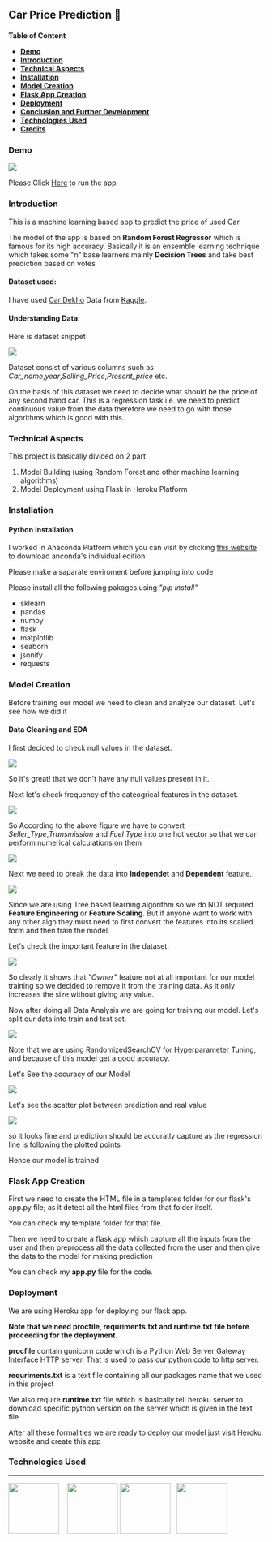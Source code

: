 <h2>Car Price Prediction 🚗</h2>
<h4>Table of Content
<ul>
<li><a href="#demo">Demo</a></li>
<li><a href="#intro">Introduction</a></li>
<li><a href="#technical">Technical Aspects</a></li>
<li><a href ="#installation">Installation</a></li>
<li><a href="#model">Model Creation</a></li>
<li><a href="#flaskapp">Flask App Creation</a></li>
<li><a href="#deployment">Deployment</a></li>
<li><a href="#">Conclusion and Further Development</a></li>
<li><a href="#">Technologies Used</a></li>
<li><a href="#">Credits</a></li>
</ul>
<h3 id="demo">Demo</h2>
<img src="images/demo.png"/>
<p>Please Click <a href="https://carpricespredictionml.herokuapp.com/"> Here</a> to run the app</h3>
<h3 id="intro">Introduction</h3>
<p>This is a machine learning based app to predict the price of used Car.</p>
<p>The model of the app is based on <b>Random Forest Regressor</b> which is famous for its high accuracy. Basically it is an ensemble learning technique which takes some "n" base learners mainly <b>Decision Trees</b> and take best prediction based on votes</p>
<h4>Dataset used:</h4>
<p>I have used <a href="https://www.kaggle.com/nehalbirla/vehicle-dataset-from-cardekho">Car Dekho</a> Data from <a href='https://www.kaggle.com/'>Kaggle</a>.</p>
<h4>Understanding Data:</h4>
<p>Here is dataset snippet</p>
<img src="images/data.png"/>
<p>Dataset consist of various columns such as <i>Car_name</i>,<i>year</i>,<i>Selling_Price</i>,<i>Present_price</i> etc.</p>
<p>On the basis of this dataset we need to decide what should be the price of any second hand car. This is a regression task i.e. we need to predict continuous value from the data therefore we need to go with those algorithms which is good with this.</p> 

<h3 id='technical'>Technical Aspects</h3>
<p>This project is basically divided on 2 part</p>
<ol>
<li>Model Building (using Random Forest and other machine learning algorithms) </li>
<li>Model Deployment using Flask in Heroku Platform
</ol>
<h3 id="installation">Installation</h3>
<h4>Python Installation</h4>
<p>I worked in Anaconda Platform which you can visit by clicking <a href='https://www.anaconda.com/products/individual'>this website</a> to download anconda's individual edition</p>
<p>Please make a saparate enviroment before jumping into code</p> 
<p>Please install all the following pakages using <i>"pip install"</i>
<ul><li>sklearn</li><li>pandas</li><li>numpy</li><li>flask</li><li>matplotlib</li><li>seaborn</li><li>jsonify</li><li>requests</li></ul>

<h3 id="model">Model Creation</h3>
<p>Before training our model we need to clean and analyze our dataset. Let's see how we did it</p>
<h4>Data Cleaning and EDA</h4>
<p>I first decided to check null values in the dataset.</p>
<img src='images/nullcheck.png'/>
<p>So it's great! that we don't have any null values present in it.</p>
<p>Next let's check frequency of the cateogrical features in the dataset.</p>
<img src='images/categorical.png'/>
<p>So According to the above figure we have to convert <i>Seller_Type</i>,<i>Transmission</i> and <i>Fuel Type</i> into one hot vector so that we can perform numerical calculations on them</p>
<img src='images/one_hot_vector.png'/>
<p>Next we need to break the data into <b>Independet</b> and <b>Dependent</b> feature.</p>
<img src='images/independent.png'/>
<p>Since we are using Tree based learning algorithm so we do NOT required <b>Feature Engineering</b> or <b>Feature Scaling</b>. But if anyone want to work with any other algo they must need to first convert the features into its scalled form and then train the model.</p>
<p>Let's check the important feature in the dataset.</p>
<img src='images/feature_important.png'/>
<p>So clearly it shows that <i>"Owner"</i> feature not at all important for our model training so we decided to remove it from the training data. As it only increases the size without giving any value.</p>
<p>Now after doing all Data Analysis we are going for training our model. Let's split our data into train and test set.</p>
<img src='images/model_training.png'/>
<p>Note that we are using RandomizedSearchCV for Hyperparameter Tuning, and because of this model get a good accuracy.</p>
<p>Let's See the accuracy of our Model</p>
<img src='images/accuracy.png'/>
<p>Let's see the scatter plot between prediction and real value</p>
<img src='images/prediction_distribution.png'/>
<p>so it looks fine and prediction should be accuratly capture as the regression line is following the plotted points</p>
<p>Hence our model is trained</p>
<h3 id='flaskapp'>Flask App Creation</h3>
<p>First we need to create the HTML file in a templetes folder for our flask's app.py file; as it detect all the html files from that folder itself.</p>
<p>You can check my template folder for that file.</p>
<p>Then we need to create a flask app which capture all the inputs from the user and then preprocess all the data collected from the user and then give the data to the model for making prediction</p>
<p>You can check my <b>app.py</b> file for the code.</p>

<h3 id='deployment'>Deployment</h3>
<p>We are using Heroku app for deploying our flask app.</p>
<p><b>Note that we need procfile, requriments.txt and runtime.txt file before proceeding for the deployment.</b></p>

<p><b>procfile</b> contain gunicorn code which  is a Python Web Server Gateway Interface HTTP server. That is used to pass our python code to http server.</p>
<p><b>requriments.txt</b> is a text file containing all our packages name that we used in this project</p>
<p>We also require <b>runtime.txt</b> file which is basically tell heroku server to download specific python version on the server which is given in the text file</p>
<p>After all these formalities we are ready to deploy our model just visit Heroku website and create this app </p>
<h3 id='technologyused'>Technologies Used</h3>
<hr/>
<p>
<img src='images/python_logo.png' width='100'/>&nbsp;&nbsp;&nbsp;
<img src='images/numpy logo.png' width='100'/>
<img src='images/pandas logo.png' width='100'/>&nbsp;&nbsp;
<img src='images/sklearnlogo.png' width='100'/>&nbsp;&nbsp;
</p>